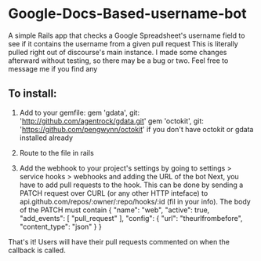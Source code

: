 Google-Docs-Based-username-bot
==============================

A simple Rails app that checks a Google Spreadsheet's username field to see if it contains the username from a given pull request
This is literally pulled right out of discourse's main instance. I made some changes afterward without testing, so there may be a bug or two. Feel free to message me if you find any


## To install: 
1) Add to your gemfile:
  gem 'gdata', git: 'http://github.com/agentrock/gdata.git'
  gem 'octokit', git: 'https://github.com/pengwynn/octokit'
if you don't have octokit or gdata installed already

2) Route to the file in rails

3) Add the webhook to your project's settings by going to settings > service hooks > webhooks and adding the URL of the bot
Next, you have to add pull requests to the hook.
This can be done by sending a PATCH request over CURL (or any other HTTP inteface) to api.github.com/repos/:owner/:repo/hooks/:id (fil in your info).
The body of the PATCH must contain
{
  "name": "web",
  "active": true,
  "add_events": [
    "pull_request"
  ],
  "config": {
    "url": "theurlfrombefore",
    "content_type": "json"
  }
}

That's it! 
Users will have their pull requests commented on when the callback is called.

